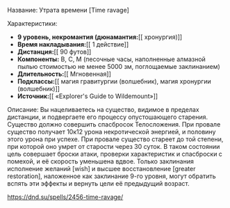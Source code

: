 Название: Утрата времени \[Time ravage] 

Характеристики:
- **9 уровень, некромантия (дюнамантия:**[[ хронургия)]]
- **Время накладывания:**[[ 1 действие]]
- **Дистанция:**[[ 90 футов]]
- **Компоненты:** В, С, М (песочные часы, наполненные алмазной пылью стоимостью не менее 5000 зм, поглощаемые заклинанием)
- **Длительность:**[[ Мгновенная]]
- **Подклассы:**[[ магия гравитургии (волшебник), магия хронургии (волшебник)]]
- **Источник:**[[ «Explorer's Guide to Wildemount»]]

Описание:
Вы нацеливаетесь на существо, видимое в пределах дистанции, и подвергаете его процессу опустошающего старения. Существо должно совершить спасбросок Телосложения. При провале существо получает 10к12 урона некротической энергией, и половину этого урона при успехе. При провале существо стареет до той степени, при которой оно умрет от старости через 30 суток. В таком состоянии цель совершает броски атаки, проверки характеристик и спасброски с помехой, и её скорость уменьшена вдвое. Только заклинания исполнение желаний [wish] и высшее восстановление [greater restoration], наложенное как заклинание 9-го уровня, могут обратить вспять эти эффекты и вернуть цели её предыдущий возраст.

https://dnd.su/spells/2456-time-ravage/